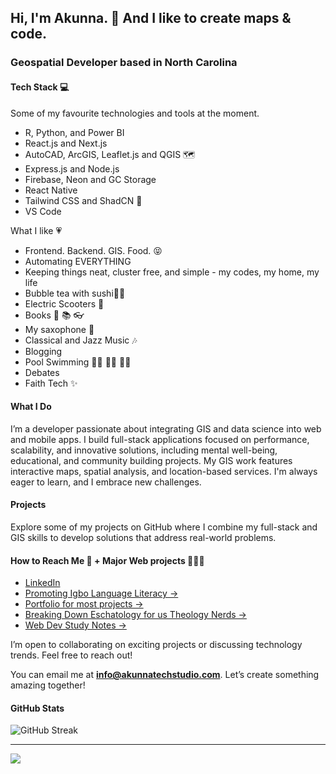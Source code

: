 ## Hi, I'm Akunna. 👋 And I like to create maps & code.

### Geospatial Developer based in North Carolina

#### Tech Stack 💻

Some of my favourite technologies and tools at the moment.

- R, Python, and Power BI
- React.js and Next.js
- AutoCAD, ArcGIS, Leaflet.js and QGIS 🗺️
- Express.js and Node.js
- Firebase, Neon and GC Storage
- React Native
- Tailwind CSS and ShadCN 🎨
- VS Code

What I like 💗

- Frontend. Backend. GIS. Food. 😝
- Automating EVERYTHING
- Keeping things neat, cluster free, and simple - my codes, my home, my life
- Bubble tea with sushi🧋🍣
- Electric Scooters 🛴
- Books 📖 📚 👓
- My saxophone 🎷
- Classical and Jazz Music 🎶
- Blogging
- Pool Swimming 🏊‍♀️ 🏊‍♀️ 🏊‍♀️
- Debates
- Faith Tech ✨


#### What I Do

I’m a developer passionate about integrating GIS and data science into web and mobile apps. I build full-stack applications focused on performance, scalability, and innovative solutions, including mental well-being, educational, and community building projects. My GIS work features interactive maps, spatial analysis, and location-based services. I'm always eager to learn, and I embrace new challenges.

#### Projects

Explore some of my projects on GitHub where I combine my full-stack and GIS skills to develop solutions that address real-world problems.


####  How to Reach Me 💌 + Major Web projects 👩🏾‍💻

- [LinkedIn](https://www.linkedin.com/in/akunna1)
- [Promoting Igbo Language Literacy →](https://akunnawrites.com/)
- [Portfolio for most projects →](https://akunnatechstudio.com)
- [Breaking Down Eschatology for us Theology Nerds →](https://www.endtimescounterfeit.com/)
- [Web Dev Study Notes →](https://akunna-studies.vercel.app/)

I’m open to collaborating on exciting projects or discussing technology trends. Feel free to reach out!

You can email me at **info@akunnatechstudio.com**. Let’s create something amazing together!


#### GitHub Stats
![GitHub Streak](https://github-readme-streak-stats.herokuapp.com/?user=akunna1&theme=bubblegum&ring=FFB6C1&fire=FF69B4&sideLabels=FF1493&background=FFF5F5)

---


[![](https://visitcount.itsvg.in/api?id=akunna1&icon=0&color=0)](https://visitcount.itsvg.in)
